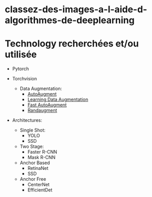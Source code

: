 # classez-des-images-a-l-aide-d-algorithmes-de-deeplearning

# Technology recherchées et/ou utilisée

- Pytorch
- Torchvision

  - Data Augmentation:
    - [AutoAugment](https://arxiv.org/pdf/1805.09501.pdf)
    - [Learning Data Augmentation](https://arxiv.org/pdf/1906.11172.pdf)
    - [Fast AutoAugment](https://arxiv.org/pdf/1905.00397.pdf)
    - [Randaugment](https://openaccess.thecvf.com/content_CVPRW_2020/papers/w40/Cubuk_Randaugment_Practical_Automated_Data_Augmentation_With_a_Reduced_Search_Space_CVPRW_2020_paper.pdf)

- Architectures:
  - Single Shot:
    - YOLO
    - SSD
  - Two Stage:
    - Faster R-CNN
    - Mask R-CNN
  - Anchor Based
    - RetinaNet
    - SSD
  - Anchor Free
    - CenterNet
    - EfficientDet
